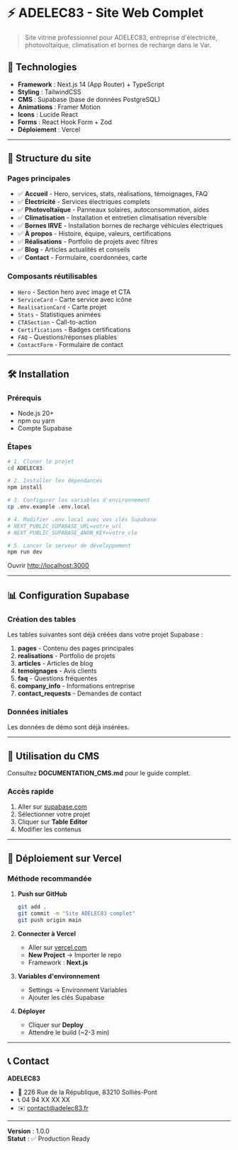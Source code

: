 # ⚡ ADELEC83 - Site Web Complet

> Site vitrine professionnel pour ADELEC83, entreprise d'électricité, photovoltaïque, climatisation et bornes de recharge dans le Var.

## 🚀 Technologies

- **Framework** : Next.js 14 (App Router) + TypeScript
- **Styling** : TailwindCSS
- **CMS** : Supabase (base de données PostgreSQL)
- **Animations** : Framer Motion
- **Icons** : Lucide React
- **Forms** : React Hook Form + Zod
- **Déploiement** : Vercel

---

## 📝 Structure du site

### Pages principales
- ✅ **Accueil** - Hero, services, stats, réalisations, témoignages, FAQ
- ✅ **Électricité** - Services électriques complets
- ✅ **Photovoltaïque** - Panneaux solaires, autoconsommation, aides
- ✅ **Climatisation** - Installation et entretien climatisation réversible
- ✅ **Bornes IRVE** - Installation bornes de recharge véhicules électriques
- ✅ **À propos** - Histoire, équipe, valeurs, certifications
- ✅ **Réalisations** - Portfolio de projets avec filtres
- ✅ **Blog** - Articles actualités et conseils
- ✅ **Contact** - Formulaire, coordonnées, carte

### Composants réutilisables
- `Hero` - Section hero avec image et CTA
- `ServiceCard` - Carte service avec icône
- `RealisationCard` - Carte projet
- `Stats` - Statistiques animées
- `CTASection` - Call-to-action
- `Certifications` - Badges certifications
- `FAQ` - Questions/réponses pliables
- `ContactForm` - Formulaire de contact

---

## 🛠️ Installation

### Prérequis
- Node.js 20+
- npm ou yarn
- Compte Supabase

### Étapes

```bash
# 1. Cloner le projet
cd ADELEC83

# 2. Installer les dépendances
npm install

# 3. Configurer les variables d'environnement
cp .env.example .env.local

# 4. Modifier .env.local avec vos clés Supabase
# NEXT_PUBLIC_SUPABASE_URL=votre_url
# NEXT_PUBLIC_SUPABASE_ANON_KEY=votre_cle

# 5. Lancer le serveur de développement
npm run dev
```

Ouvrir [http://localhost:3000](http://localhost:3000)

---

## 📊 Configuration Supabase

### Création des tables

Les tables suivantes sont déjà créées dans votre projet Supabase :

1. **pages** - Contenu des pages principales
2. **realisations** - Portfolio de projets
3. **articles** - Articles de blog
4. **temoignages** - Avis clients
5. **faq** - Questions fréquentes
6. **company_info** - Informations entreprise
7. **contact_requests** - Demandes de contact

### Données initiales

Les données de démo sont déjà insérées.

---

## 📖 Utilisation du CMS

Consultez **DOCUMENTATION_CMS.md** pour le guide complet.

### Accès rapide
1. Aller sur [supabase.com](https://supabase.com)
2. Sélectionner votre projet
3. Cliquer sur **Table Editor**
4. Modifier les contenus

---

## 🚀 Déploiement sur Vercel

### Méthode recommandée

1. **Push sur GitHub**
   ```bash
   git add .
   git commit -m "Site ADELEC83 complet"
   git push origin main
   ```

2. **Connecter à Vercel**
   - Aller sur [vercel.com](https://vercel.com)
   - **New Project** → Importer le repo
   - Framework : **Next.js**

3. **Variables d'environnement**
   - Settings → Environment Variables
   - Ajouter les clés Supabase

4. **Déployer**
   - Cliquer sur **Deploy**
   - Attendre le build (~2-3 min)

---

## 📞 Contact

**ADELEC83**
- 📍 226 Rue de la République, 83210 Solliès-Pont
- 📞 04 94 XX XX XX
- ✉️ contact@adelec83.fr

---

**Version** : 1.0.0  
**Statut** : ✅ Production Ready

